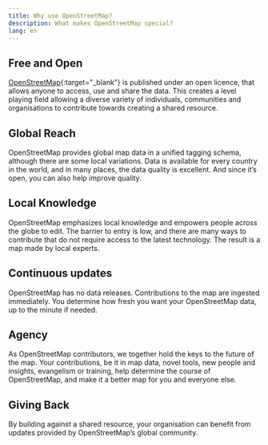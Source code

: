 ```yaml
---
title: Why use OpenStreetMap?
description: What makes OpenStreetMap special?
lang: en
---
```


## Free and Open

[OpenStreetMap](https://openstreetmap.org){:target="_blank"} is published under an open licence, that allows anyone to access, use and share the data. This creates a level playing field allowing a diverse variety of individuals, communities and organisations to contribute towards creating a shared resource.

## Global Reach

OpenStreetMap provides global map data in a unified tagging schema, although there are some local variations. Data is available for every country in the world, and in many places, the data quality is excellent. And since it’s open, you can also help improve quality.

## Local Knowledge

OpenStreetMap emphasizes local knowledge and empowers people across the globe to edit. The barrier to entry is low, and there are many ways to contribute that do not require access to the latest technology. The result is a map made by local experts.

## Continuous updates

OpenStreetMap has no data releases. Contributions to the map are ingested immediately. You determine how fresh you want your OpenStreetMap data, up to the minute if needed.

## Agency

As OpenStreetMap contributors, we together hold the keys to the future of the map. Your contributions, be it in map data, novel tools, new people and insights, evangelism or training, help determine the course of OpenStreetMap, and make it a better map for you and everyone else.

## Giving Back

By building against a shared resource, your organisation can benefit from updates provided by OpenStreetMap’s global community.
